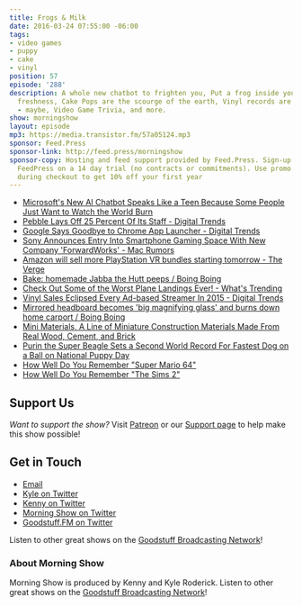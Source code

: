 ```yaml
---
title: Frogs & Milk
date: 2016-03-24 07:55:00 -06:00
tags:
- video games
- puppy
- cake
- vinyl
position: 57
episode: '288'
description: A whole new chatbot to frighten you, Put a frog inside your milk for
  freshness, Cake Pops are the scourge of the earth, Vinyl records are on the rise
  - maybe, Video Game Trivia, and more.
show: morningshow
layout: episode
mp3: https://media.transistor.fm/57a05124.mp3
sponsor: Feed.Press
sponsor-link: http://feed.press/morningshow
sponsor-copy: Hosting and feed support provided by Feed.Press. Sign-up today and try
  FeedPress on a 14 day trial (no contracts or commitments). Use promo code `morningshow`
  during checkout to get 10% off your first year
---
```


* [Microsoft's New AI Chatbot Speaks Like a Teen Because Some People Just Want to Watch the World Burn](http://gizmodo.com/microsofts-new-ai-chatbot-speaks-like-a-teen-because-so-1766609370)
* [Pebble Lays Off 25 Percent Of Its Staff - Digital Trends](http://www.digitaltrends.com/wearables/pebble-layoffs-25-percent-staff/)
* [Google Says Goodbye to Chrome App Launcher - Digital Trends](http://www.digitaltrends.com/computing/chrome-app-launcher-to-be-discontinued/)
* [Sony Announces Entry Into Smartphone Gaming Space With New Company 'ForwardWorks' - Mac Rumors](http://www.macrumors.com/2016/03/24/sony-smartphone-gaming-forwardworks/)
* [Amazon will sell more PlayStation VR bundles starting tomorrow - The Verge](http://www.theverge.com/2016/3/23/11295492/amazon-sony-platstation-vr-bundles-sale)
* [Bake: homemade Jabba the Hutt peeps / Boing Boing](http://boingboing.net/2016/03/23/bake-homemade-jabba-the-hutt.html)
* [Check Out Some of the Worst Plane Landings Ever! - What's Trending](http://whatstrending.com/hot-on-youtube/21664-turbulent-plane-landings-bad-weather)
* [Vinyl Sales Eclipsed Every Ad-based Streamer In 2015 - Digital Trends](http://www.digitaltrends.com/music/vinyl-made-more-money-than-every-free-streaming-service-combined-in-2015/)
* [Mirrored headboard becomes 'big magnifying glass' and burns down home carport / Boing Boing](http://boingboing.net/2016/03/23/mirrored-headboard-becomes-b.html)
* [Mini Materials, A Line of Miniature Construction Materials Made From Real Wood, Cement, and Brick](http://laughingsquid.com/mini-materials-a-line-of-miniature-construction-materials-made-from-real-wood-cement-and-brick/)
* [Purin the Super Beagle Sets a Second World Record For Fastest Dog on a Ball on National Puppy Day](http://laughingsquid.com/purin-the-super-beagle-sets-a-second-world-record-for-fastest-dog-on-a-ball-on-national-puppy-day/)
* [How Well Do You Remember "Super Mario 64"](http://www.buzzfeed.com/connordunlap/how-much-do-you-remember-about-super-mario-64-x669#.hdWRvl9MJ)
* [How Well Do You Remember "The Sims 2"](http://www.buzzfeed.com/natalyalobanova/how-well-do-you-remember-the-sims-2#.mflaJVxLO)

## Support Us
*Want to support the show?* Visit [Patreon](http://patreon.com/morningshow) or our [Support page](http://goodstuff.fm/support) to help make this show possible!

## Get in Touch
* [Email](mailto:kyle@goodstuff.fm)
* [Kyle on Twitter](http://twitter.com/dogburps)
* [Kenny on Twitter](http://twitter.com/pizzarobotics)
* [Morning Show on Twitter](http://twitter.com/morningshowam)
* [Goodstuff.FM on Twitter](http://twitter.com/goodstufffm)

Listen to other great shows on the [Goodstuff Broadcasting Network](http://goodstuff.fm/shows)!

### About Morning Show
Morning Show is produced by Kenny and Kyle Roderick. Listen to other great shows on the [Goodstuff Broadcasting Network](http://goodstuff.fm/)!
